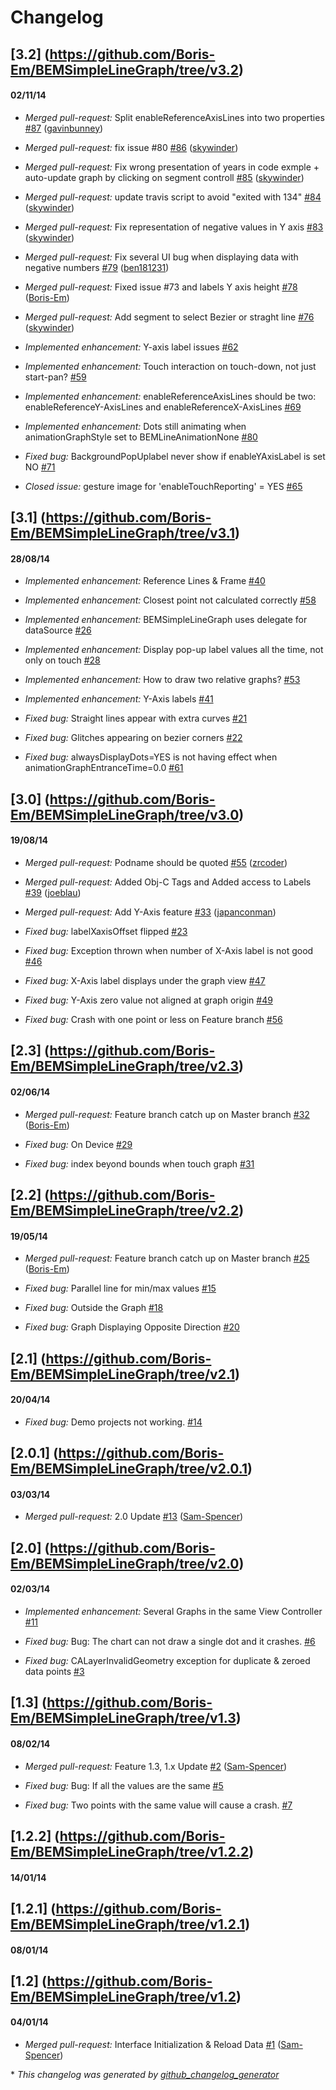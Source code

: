# Changelog

## [3.2] (https://github.com/Boris-Em/BEMSimpleLineGraph/tree/v3.2)
#### 02/11/14
- *Merged pull-request:* Split enableReferenceAxisLines into two properties [\#87](https://github.com/Boris-Em/BEMSimpleLineGraph/pull/87) ([gavinbunney](https://github.com/gavinbunney))

- *Merged pull-request:* fix issue #80 [\#86](https://github.com/Boris-Em/BEMSimpleLineGraph/pull/86) ([skywinder](https://github.com/skywinder))

- *Merged pull-request:* Fix wrong presentation of years in code exmple + auto-update graph by clicking on segment controll [\#85](https://github.com/Boris-Em/BEMSimpleLineGraph/pull/85) ([skywinder](https://github.com/skywinder))

- *Merged pull-request:* update travis script to avoid "exited with 134" [\#84](https://github.com/Boris-Em/BEMSimpleLineGraph/pull/84) ([skywinder](https://github.com/skywinder))

- *Merged pull-request:* Fix representation of negative values in Y axis [\#83](https://github.com/Boris-Em/BEMSimpleLineGraph/pull/83) ([skywinder](https://github.com/skywinder))

- *Merged pull-request:* Fix several UI bug when displaying data with negative numbers [\#79](https://github.com/Boris-Em/BEMSimpleLineGraph/pull/79) ([ben181231](https://github.com/ben181231))

- *Merged pull-request:* Fixed issue #73 and labels Y axis height [\#78](https://github.com/Boris-Em/BEMSimpleLineGraph/pull/78) ([Boris-Em](https://github.com/Boris-Em))

- *Merged pull-request:* Add segment to select Bezier or straght line [\#76](https://github.com/Boris-Em/BEMSimpleLineGraph/pull/76) ([skywinder](https://github.com/skywinder))

- *Implemented enhancement:* Y-axis label issues [\#62](https://github.com/Boris-Em/BEMSimpleLineGraph/issues/62)

- *Implemented enhancement:* Touch interaction on touch-down, not just start-pan? [\#59](https://github.com/Boris-Em/BEMSimpleLineGraph/issues/59)

- *Implemented enhancement:* enableReferenceAxisLines should be two: enableReferenceY-AxisLines and enableReferenceX-AxisLines [\#69](https://github.com/Boris-Em/BEMSimpleLineGraph/issues/69)

- *Implemented enhancement:* Dots still animating when animationGraphStyle set to BEMLineAnimationNone [\#80](https://github.com/Boris-Em/BEMSimpleLineGraph/issues/80)

- *Fixed bug:* BackgroundPopUplabel never show if enableYAxisLabel is set NO [\#71](https://github.com/Boris-Em/BEMSimpleLineGraph/issues/71)

- *Closed issue:* gesture image for 'enableTouchReporting' = YES [\#65](https://github.com/Boris-Em/BEMSimpleLineGraph/issues/65)

## [3.1] (https://github.com/Boris-Em/BEMSimpleLineGraph/tree/v3.1)
#### 28/08/14
- *Implemented enhancement:* Reference Lines & Frame [\#40](https://github.com/Boris-Em/BEMSimpleLineGraph/issues/40)

- *Implemented enhancement:* Closest point not calculated correctly [\#58](https://github.com/Boris-Em/BEMSimpleLineGraph/issues/58)

- *Implemented enhancement:* BEMSimpleLineGraph uses delegate for dataSource [\#26](https://github.com/Boris-Em/BEMSimpleLineGraph/issues/26)

- *Implemented enhancement:* Display pop-up label values all the time, not only on touch [\#28](https://github.com/Boris-Em/BEMSimpleLineGraph/issues/28)

- *Implemented enhancement:* How to draw two relative graphs? [\#53](https://github.com/Boris-Em/BEMSimpleLineGraph/issues/53)

- *Implemented enhancement:* Y-Axis labels [\#41](https://github.com/Boris-Em/BEMSimpleLineGraph/issues/41)

- *Fixed bug:* Straight lines appear with extra curves [\#21](https://github.com/Boris-Em/BEMSimpleLineGraph/issues/21)

- *Fixed bug:* Glitches appearing on bezier corners [\#22](https://github.com/Boris-Em/BEMSimpleLineGraph/issues/22)

- *Fixed bug:* alwaysDisplayDots=YES is not having effect when animationGraphEntranceTime=0.0 [\#61](https://github.com/Boris-Em/BEMSimpleLineGraph/issues/61)

## [3.0] (https://github.com/Boris-Em/BEMSimpleLineGraph/tree/v3.0)
#### 19/08/14
- *Merged pull-request:* Podname should be quoted [\#55](https://github.com/Boris-Em/BEMSimpleLineGraph/pull/55) ([zrcoder](https://github.com/zrcoder))

- *Merged pull-request:* Added Obj-C Tags and Added access to Labels [\#39](https://github.com/Boris-Em/BEMSimpleLineGraph/pull/39) ([joeblau](https://github.com/joeblau))

- *Merged pull-request:* Add Y-Axis feature [\#33](https://github.com/Boris-Em/BEMSimpleLineGraph/pull/33) ([japanconman](https://github.com/japanconman))

- *Fixed bug:* labelXaxisOffset flipped [\#23](https://github.com/Boris-Em/BEMSimpleLineGraph/issues/23)

- *Fixed bug:* Exception thrown when number of X-Axis label is not good [\#46](https://github.com/Boris-Em/BEMSimpleLineGraph/issues/46)

- *Fixed bug:* X-Axis label displays under the graph view [\#47](https://github.com/Boris-Em/BEMSimpleLineGraph/issues/47)

- *Fixed bug:* Y-Axis zero value not aligned at graph origin [\#49](https://github.com/Boris-Em/BEMSimpleLineGraph/issues/49)

- *Fixed bug:* Crash with one point or less on Feature branch [\#56](https://github.com/Boris-Em/BEMSimpleLineGraph/issues/56)

## [2.3] (https://github.com/Boris-Em/BEMSimpleLineGraph/tree/v2.3)
#### 02/06/14
- *Merged pull-request:* Feature branch catch up on Master branch [\#32](https://github.com/Boris-Em/BEMSimpleLineGraph/pull/32) ([Boris-Em](https://github.com/Boris-Em))

- *Fixed bug:* On Device [\#29](https://github.com/Boris-Em/BEMSimpleLineGraph/issues/29)

- *Fixed bug:* index beyond bounds when touch graph [\#31](https://github.com/Boris-Em/BEMSimpleLineGraph/issues/31)

## [2.2] (https://github.com/Boris-Em/BEMSimpleLineGraph/tree/v2.2)
#### 19/05/14
- *Merged pull-request:* Feature branch catch up on Master branch [\#25](https://github.com/Boris-Em/BEMSimpleLineGraph/pull/25) ([Boris-Em](https://github.com/Boris-Em))

- *Fixed bug:* Parallel line for min/max values [\#15](https://github.com/Boris-Em/BEMSimpleLineGraph/issues/15)

- *Fixed bug:* Outside the Graph [\#18](https://github.com/Boris-Em/BEMSimpleLineGraph/issues/18)

- *Fixed bug:* Graph Displaying Opposite Direction [\#20](https://github.com/Boris-Em/BEMSimpleLineGraph/issues/20)

## [2.1] (https://github.com/Boris-Em/BEMSimpleLineGraph/tree/v2.1)
#### 20/04/14
- *Fixed bug:* Demo projects not working. [\#14](https://github.com/Boris-Em/BEMSimpleLineGraph/issues/14)

## [2.0.1] (https://github.com/Boris-Em/BEMSimpleLineGraph/tree/v2.0.1)
#### 03/03/14
- *Merged pull-request:* 2.0 Update [\#13](https://github.com/Boris-Em/BEMSimpleLineGraph/pull/13) ([Sam-Spencer](https://github.com/Sam-Spencer))

## [2.0] (https://github.com/Boris-Em/BEMSimpleLineGraph/tree/v2.0)
#### 02/03/14
- *Implemented enhancement:* Several Graphs in the same View Controller [\#11](https://github.com/Boris-Em/BEMSimpleLineGraph/issues/11)

- *Fixed bug:* Bug: The chart can not draw a single dot and it crashes. [\#6](https://github.com/Boris-Em/BEMSimpleLineGraph/issues/6)

- *Fixed bug:* CALayerInvalidGeometry exception for duplicate & zeroed data points [\#3](https://github.com/Boris-Em/BEMSimpleLineGraph/issues/3)

## [1.3] (https://github.com/Boris-Em/BEMSimpleLineGraph/tree/v1.3)
#### 08/02/14
- *Merged pull-request:* Feature 1.3, 1.x Update [\#2](https://github.com/Boris-Em/BEMSimpleLineGraph/pull/2) ([Sam-Spencer](https://github.com/Sam-Spencer))

- *Fixed bug:* Bug: If all the values are the same [\#5](https://github.com/Boris-Em/BEMSimpleLineGraph/issues/5)

- *Fixed bug:* Two points with the same value will cause a crash. [\#7](https://github.com/Boris-Em/BEMSimpleLineGraph/issues/7)

## [1.2.2] (https://github.com/Boris-Em/BEMSimpleLineGraph/tree/v1.2.2)
#### 14/01/14
## [1.2.1] (https://github.com/Boris-Em/BEMSimpleLineGraph/tree/v1.2.1)
#### 08/01/14
## [1.2] (https://github.com/Boris-Em/BEMSimpleLineGraph/tree/v1.2)
#### 04/01/14
- *Merged pull-request:* Interface Initialization & Reload Data [\#1](https://github.com/Boris-Em/BEMSimpleLineGraph/pull/1) ([Sam-Spencer](https://github.com/Sam-Spencer))



\* *This changelog was generated by [github_changelog_generator](https://github.com/skywinder/Github-Changelog-Generator)*